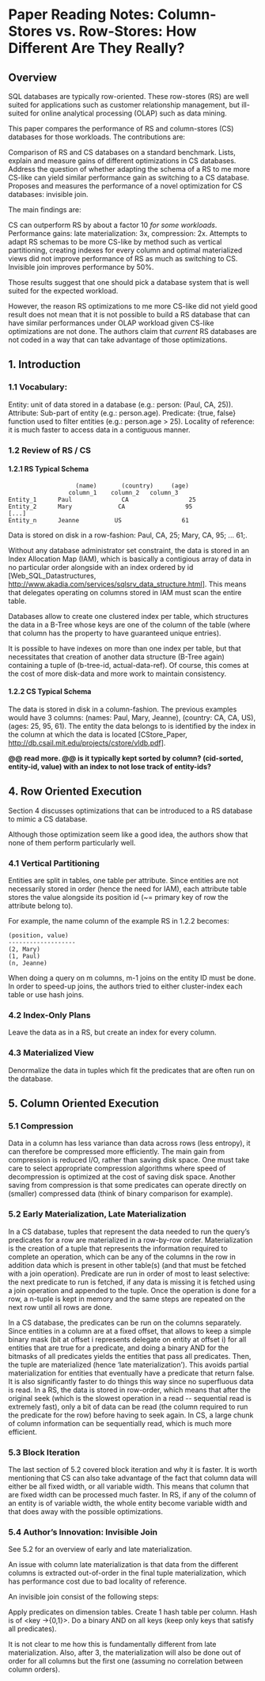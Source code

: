 # Paper Reading Notes: Column-Stores vs. Row-Stores: How Different Are They Really?

## Overview

SQL databases are typically row-oriented. These row-stores (RS) are well suited for applications such as customer relationship management, but ill-suited for online analytical processing (OLAP) such as data mining.

This paper compares the performance of RS and column-stores (CS) databases for those workloads. The contributions are:

Comparison of RS and CS databases on a standard benchmark.
Lists, explain and measure gains of different optimizations in CS databases.
Address the question of whether adapting the schema of a RS to me more CS-like can yield similar performance gain as switching to a CS database.
Proposes and measures the performance of a novel optimization for CS databases: invisible join.

The main findings are:

CS can outperform RS by about a factor 10 _for some workloads_. 
Performance gains: late materialization: 3x, compression: 2x.
Attempts to adapt RS schemas to be more CS-like by method such as vertical partitioning, creating indexes for every column and optimal materialized views did not improve performance of RS as much as switching to CS.
Invisible join improves performance by 50%.

Those results suggest that one should pick a database system that is well suited for the expected workload.

However, the reason RS optimizations to me more CS-like did not yield good result does not mean that it is not possible to build a RS database that can have similar performances under OLAP workload given CS-like optimizations are not done. The authors claim that _current_ RS databases are not coded in a way that can take advantage of those optimizations.

## 1. Introduction

### 1.1 Vocabulary:

Entity: unit of data stored in a database (e.g.: person: (Paul, CA, 25)).
Attribute: Sub-part of entity (e.g.: person.age).
Predicate: {true, false} function used to filter entities (e.g.: person.age > 25).
Locality of reference: it is much faster to access data in a contiguous manner.

### 1.2 Review of RS / CS

#### 1.2.1 RS Typical Schema

                       (name)       (country)     (age)
                     column_1    column_2   column_3
    Entity_1      Paul              CA                 25
    Entity_2      Mary             CA                 95
    [...] 
    Entity_n      Jeanne          US                 61

Data is stored on disk in a row-fashion: Paul, CA, 25; Mary, CA, 95; ... 61;.

Without any database administrator set constraint, the data is stored in an Index Allocation Map (IAM), which is basically a contigious array of data in no particular order alongside with an index ordered by id [Web_SQL_Datastructures, http://www.akadia.com/services/sqlsrv_data_structure.html]. This means that delegates operating on columns stored in IAM must scan the entire table.

Databases allow to create one clustered index per table, which structures the data in a B-Tree whose keys are one of the column of the table (where that column has the property to have guaranteed unique entries).

It is possible to have indexes on more than one index per table, but that necessitates that creation of another data structure (B-Tree again) containing a tuple of (b-tree-id, actual-data-ref). Of course, this comes at the cost of more disk-data and more work to maintain consistency.

#### 1.2.2 CS Typical Schema

The data is stored in disk in a column-fashion. The previous examples would have 3 columns: (names: Paul, Mary, Jeanne), (country: CA, CA, US), (ages: 25, 95, 61). The entity the data belongs to is identified by the index in the column at which the data is located [CStore_Paper, http://db.csail.mit.edu/projects/cstore/vldb.pdf].

**@@ read more. @@ is it typically kept sorted by column? (cid-sorted, entity-id, value) with an index to not lose track of entity-ids?**

## 4. Row Oriented Execution

Section 4 discusses optimizations that can be introduced to a RS database to mimic a CS database.

Although those optimization seem like a good idea, the authors show that none of them perform particularly well.

### 4.1 Vertical Partitioning

Entities are split in tables, one table per attribute. Since entities are not necessarily stored in order (hence the need for IAM), each attribute table stores the value alongside its position id (~= primary key of row the attribute belong to).

For example, the name column of the example RS in 1.2.2 becomes:

    (position, value)
    -------------------
    (2, Mary)
    (1, Paul)
    (n, Jeanne)

When doing a query on m columns, m-1 joins on the entity ID must be done. In order to speed-up joins, the authors tried to either cluster-index each table or use hash joins.

### 4.2 Index-Only Plans

Leave the data as in a RS, but create an index for every column.

### 4.3 Materialized View

Denormalize the data in tuples which fit the predicates that are often run on the database.

## 5. Column Oriented Execution

### 5.1 Compression

Data in a column has less variance than data across rows (less entropy), it can therefore be compressed more efficiently. The main gain from compression is reduced I/O, rather than saving disk space. One must take care to select appropriate compression algorithms where speed of decompression is optimized at the cost of saving disk space. Another saving from compression is that some predicates can operate directly on (smaller) compressed data (think of binary comparison for example).

### 5.2 Early Materialization, Late Materialization

In a CS database, tuples that represent the data needed to run the query’s predicates for a row are materialized in a row-by-row order. Materialization is the creation of a tuple that represents the information required to complete an operation, which can be any of the columns in the row in addition data which is present in other table(s) (and that must be fetched with a join operation). Predicate are run in order of most to least selective: the next predicate to run is fetched, if any data is missing it is fetched using a join operation and appended to the tuple. Once the operation is done for a row, a n-tuple is kept in memory and the same steps are repeated on the next row until all rows are done.

In a CS database, the predicates can be run on the columns separately. Since entities in a column are at a fixed offset, that allows to keep a simple binary mask (bit at offset i represents delegate on entity at offset i) for all entities that are true for a predicate, and doing a binary AND for the bitmasks of all predicates yields the entities that pass all predicates. Then, the tuple are materialized (hence ‘late materialization’). This avoids partial materialization for entities that eventually have a predicate that return false. It is also significantly faster to do things this way since no superfluous data is read. In a RS, the data is stored in row-order, which means that after the original seek (which is the slowest operation in a read -- sequential read is extremely fast), only a bit of data can be read (the column required to run the predicate for the row) before having to seek again. In CS, a large chunk of column information can be sequentially read, which is much more efficient.

### 5.3 Block Iteration

The last section of 5.2 covered block iteration and why it is faster. It is worth mentioning that CS can also take advantage of the fact that column data will either be all fixed width, or all variable width. This means that column that are fixed width can be processed much faster. In RS, if any of the column of an entity is of variable width, the whole entity become variable width and that does away with the possible optimizations.

### 5.4 Author’s Innovation: Invisible Join

See 5.2 for an overview of early and late materialization.

An issue with column late materialization is that data from the different columns is extracted out-of-order in the final tuple materialization, which has performance cost due to bad locality of reference.

An invisible join consist of the following steps:

Apply predicates on dimension tables.
Create 1 hash table per column. Hash is of <key →{0,1}>.
Do a binary AND on all keys (keep only keys that satisfy all predicates).

It is not clear to me how this is fundamentally different from late materialization. Also, after 3, the materialization will also be done out of order for all columns but the first one (assuming no correlation between column orders).
